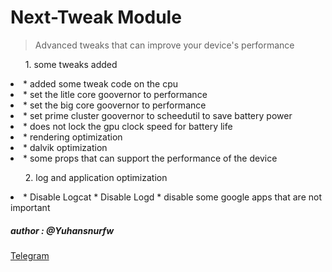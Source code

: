 <h1>Next-Tweak Module</h1>

<blockquote>Advanced tweaks that can improve your device's performance</blockquote>

<ol> 1. some tweaks added </ol>
  <li>* added some tweak code on the cpu </li>
  <li>* set the litle core goovernor to performance </li>
  <li>* set the big core goovernor to performance </li>
  <li>* set prime cluster goovernor to scheedutil to save battery power</li>
  <li>* does not lock the gpu clock speed for battery life </li>
  <li>* rendering optimization</li>
  <li>* dalvik optimization</li>
  <li>* some props that can support the performance of the device</li>

<ol>2. log and application optimization</ol>
  <li> * Disable Logcat
  * Disable Logd
  * disable some google apps that are not important</li>



<h5> author : @Yuhansnurfw </h5>
<a href='http://t.me/yuhansnurfw'>Telegram</a>

